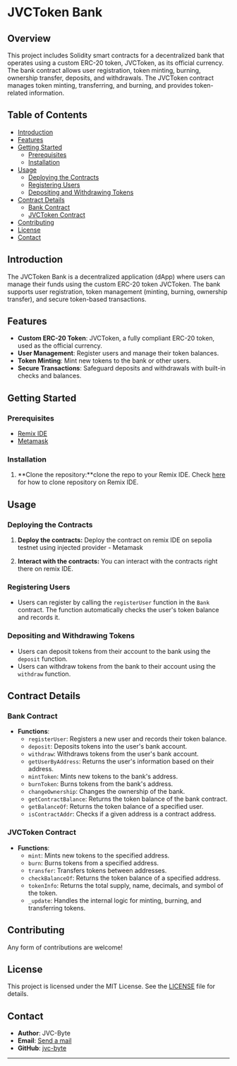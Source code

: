 # JVCToken Bank

## Overview

This project includes Solidity smart contracts for a decentralized bank that operates using a custom ERC-20 token, JVCToken, as its official currency. The bank contract allows user registration, token minting, burning, ownership transfer, deposits, and withdrawals. The JVCToken contract manages token minting, transferring, and burning, and provides token-related information.

## Table of Contents

- [Introduction](#introduction)
- [Features](#features)
- [Getting Started](#getting-started)
  - [Prerequisites](#prerequisites)
  - [Installation](#installation)
- [Usage](#usage)
  - [Deploying the Contracts](#deploying-the-contracts)
  - [Registering Users](#registering-users)
  - [Depositing and Withdrawing Tokens](#depositing-and-withdrawing-tokens)
- [Contract Details](#contract-details)
  - [Bank Contract](#bank-contract)
  - [JVCToken Contract](#jvctoken-contract)
- [Contributing](#contributing)
- [License](#license)
- [Contact](#contact)

## Introduction

The JVCToken Bank is a decentralized application (dApp) where users can manage their funds using the custom ERC-20 token JVCToken. The bank supports user registration, token management (minting, burning, ownership transfer), and secure token-based transactions.

## Features

- **Custom ERC-20 Token**: JVCToken, a fully compliant ERC-20 token, used as the official currency.
- **User Management**: Register users and manage their token balances.
- **Token Minting**: Mint new tokens to the bank or other users.
- **Secure Transactions**: Safeguard deposits and withdrawals with built-in checks and balances.

## Getting Started

### Prerequisites
- [Remix IDE](https://remix.ethereum.org/)
- [Metamask](https://metamask.io/)

### Installation

1. **Clone the repository:**clone the repo to your Remix IDE. Check [here](https://medium.com/@jvc-byte/how-to-clone-a-github-repository-in-remix-ide-two-steps-218d820824b1) for how to clone repository on Remix IDE.

## Usage

### Deploying the Contracts

1. **Deploy the contracts:** Deploy the contract on remix IDE on sepolia testnet using injected provider - Metamask 

3. **Interact with the contracts:** You can interact with the contracts right there on remix IDE.

### Registering Users

- Users can register by calling the `registerUser` function in the `Bank` contract. The function automatically checks the user's token balance and records it.

### Depositing and Withdrawing Tokens

- Users can deposit tokens from their account to the bank using the `deposit` function.
- Users can withdraw tokens from the bank to their account using the `withdraw` function.

## Contract Details

### Bank Contract

- **Functions**:
  - `registerUser`: Registers a new user and records their token balance.
  - `deposit`: Deposits tokens into the user's bank account.
  - `withdraw`: Withdraws tokens from the user's bank account.
  - `getUserByAddress`: Returns the user's information based on their address.
  - `mintToken`: Mints new tokens to the bank's address.
  - `burnToken`: Burns tokens from the bank's address.
  - `changeOwnership`: Changes the ownership of the bank.
  - `getContractBalance`: Returns the token balance of the bank contract.
  - `getBalanceOf`: Returns the token balance of a specified user.
  - `isContractAddr`: Checks if a given address is a contract address.

### JVCToken Contract

- **Functions**:
  - `mint`: Mints new tokens to the specified address.
  - `burn`: Burns tokens from a specified address.
  - `transfer`: Transfers tokens between addresses.
  - `checkBalanceOf`: Returns the token balance of a specified address.
  - `tokenInfo`: Returns the total supply, name, decimals, and symbol of the token.
  - `_update`: Handles the internal logic for minting, burning, and transferring tokens.

## Contributing

Any form of contributions are welcome!

## License

This project is licensed under the MIT License. See the [LICENSE](LICENSE) file for details.

## Contact

- **Author**: JVC-Byte
- **Email**: [Send a mail](mailto:jvc8463@gmail.com)
- **GitHub**: [jvc-byte](https://github.com/jvc-byte)

---

